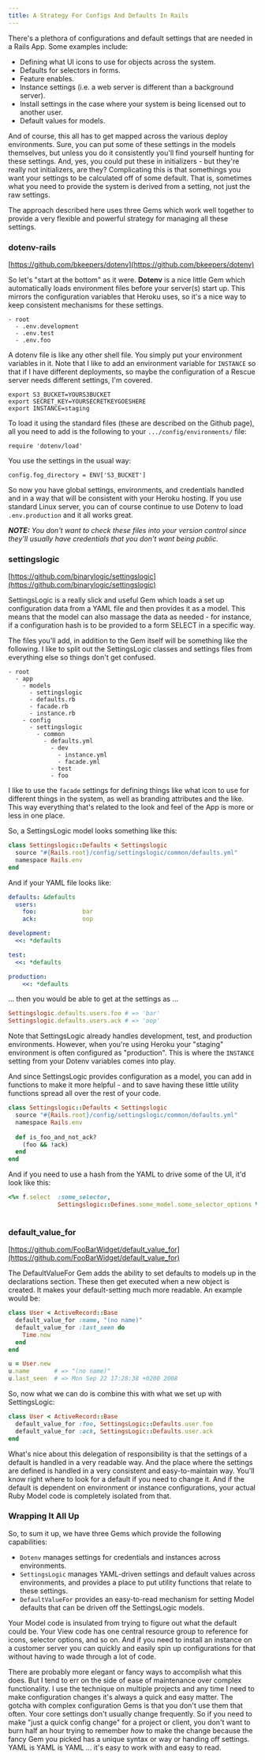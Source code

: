 ```yaml
---
title: A Strategy For Configs And Defaults In Rails
---
```


There's a plethora of configurations and default settings that are needed in a Rails App. Some examples include:

- Defining what UI icons to use for objects across the system.
- Defaults for selectors in forms.
- Feature enables.
- Instance settings (i.e. a web server is different than a background server).
- Install settings in the case where your system is being licensed out to another user.
- Default values for models.

And of course, this all has to get mapped across the various deploy environments. Sure, you can put some of these settings in the models themselves, but unless you do it consistently you'll find yourself hunting for these settings. And, yes, you could put these in initializers - but they're really not initializers, are they? Complicating this is that somethings you want your settings to be calculated off of some default. That is, sometimes what you need to provide the system is derived from a setting, not just the raw settings.

The approach described here uses three Gems which work well together to provide a very flexible and powerful strategy for managing all these settings.

### dotenv-rails

[https://github.com/bkeepers/dotenv](https://github.com/bkeepers/dotenv)

So let's "start at the bottom" as it were. **Dotenv** is a nice little Gem which automatically loads environment files before your server(s) start up. This mirrors the configuration variables that Heroku uses, so it's a nice way to keep consistent mechanisms for these settings.

```
- root
  - .env.development
  - .env.test
  - .env.foo
```

A dotenv file is like any other shell file. You simply put your environment variables in it. Note that I like to add an environment variable for `INSTANCE` so that if I have different deployments, so maybe the configuration of a Rescue server needs different settings, I'm covered.

```
export S3_BUCKET=YOURS3BUCKET
export SECRET_KEY=YOURSECRETKEYGOESHERE
export INSTANCE=staging
```

To load it using the standard files (these are described on the Github page), all you need to add is the following to your `.../config/environments/` file:

```
require 'dotenv/load'
```

You use the settings in the usual way:

```
config.fog_directory = ENV['S3_BUCKET']
```

So now you have global settings, environments, and credentials handled and in a way that will be consistent with your Heroku hosting. If you use standard Linux server, you can of course continue to use Dotenv to load `.env.production` and it all works great.

_**NOTE:** You don't want to check these files into your version control since they'll usually have credentials that you don't want being public._

### settingslogic

[https://github.com/binarylogic/settingslogic](https://github.com/binarylogic/settingslogic)

SettingsLogic is a really slick and useful Gem which loads a set up configuration data from a YAML file and then provides it as a model. This means that the model can also massage the data as needed - for instance, if a configuration hash is to be provided    to a form SELECT in a specific way.

The files you'll add, in addition to the Gem itself will be something like the following. I like to split out the SettingsLogic classes and settings files from everything else so things don't get confused.

```
- root
  - app
    - models
      - settingslogic
      - defaults.rb
      - facade.rb
      - instance.rb
    - config
      - settingslogic
        - common
          - defaults.yml
            - dev
              - instance.yml
              - facade.yml
            - test
            - foo
```

I like to use the `facade` settings for defining things like what icon to use for different things in the system, as well as branding attributes and the like. This way everything that's related to the look and feel of the App is more or less in one place. 

So, a SettingsLogic model looks something like this:

```ruby
class Settingslogic::Defaults < Settingslogic
  source "#{Rails.root}/config/settingslogic/common/defaults.yml"
  namespace Rails.env
end
```

And if your YAML file looks like:

```yaml
defaults: &defaults
  users:
    foo:             bar
    ack:             oop

development:
  <<: *defaults

test:
  <<: *defaults

production:
    <<: *defaults
```

... then you would be able to get at the settings as ...

```ruby
Settingslogic.defaults.users.foo # => 'bar'
Settingslogic.defaults.users.ack # => 'oop'
```

Note that SettingsLogic already handles development, test, and production environments. However, when you're using Heroku your "staging" environment is often configured as "production". This is where the `INSTANCE` setting from your Dotenv variables comes into play.

And since SettingsLogic provides configuration as a model, you can add in functions to make it more helpful - and to save having these little utility functions spread all over the rest of your code.

```ruby
class Settingslogic::Defaults < Settingslogic
  source "#{Rails.root}/config/settingslogic/common/defaults.yml"
  namespace Rails.env
  
  def is_foo_and_not_ack?
    (foo && !ack)
  end
end
```

And if you need to use a hash from the YAML to drive some of the UI, it'd look like this:

```ruby
<%= f.select  :some_selector,
              Settingslogic::Defines.some_model.some_selector_options %>
    
```

### default_value_for

[https://github.com/FooBarWidget/default_value_for](https://github.com/FooBarWidget/default_value_for)

The DefaultValueFor Gem adds the ability to set defaults to models up in the declarations section. These then get executed when a new object is created. It makes your default-setting much more readable. An example would be:

```ruby
class User < ActiveRecord::Base
  default_value_for :name, "(no name)"
  default_value_for :last_seen do
    Time.now
  end
end

u = User.new
u.name       # => "(no name)"
u.last_seen  # => Mon Sep 22 17:28:38 +0200 2008
```

So, now what we can do is combine this with what we set up with SettingsLogic:

```ruby
class User < ActiveRecord::Base
  default_value_for :foo, SettingsLogic::Defaults.user.foo
  default_value_for :ack, SettingsLogic::Defaults.user.ack
end
```

What's nice about this delegation of responsibility is that the settings of a default is handled in a very readable way. And the place where the settings are defined is handled in a very consistent and easy-to-maintain way. You'll know right where to look for a default if you need to change it. And if the default is dependent on environment or instance configurations, your actual Ruby Model code is completely isolated from that.

### Wrapping It All Up

So, to sum it up, we have three Gems which provide the following capabilities:

- `Dotenv` manages settings for credentials and instances across environments.
- `SettingsLogic` manages YAML-driven settings and default values across environments, and provides a place to put utility functions that relate to these settings.
- `DefaultValueFor` provides an easy-to-read mechanism for setting Model defaults that can be driven off the SettingsLogic models.

Your Model code is insulated from trying to figure out what the default could be. Your View code has one central resource group to reference for icons, selector options, and so on. And if you need to install an instance on a customer server you can quickly and easily spin up configurations for that without having to wade through a lot of code.

There are probably more elegant or fancy ways to accomplish what this does. But I tend to err on the side of ease of maintenance over complex functionality. I use the technique on multiple projects and any time I need to make configuration changes it's always a quick and easy matter. The gotcha with complex configuration Gems is that you don't use them that often. Your core settings don't usually change frequently. So if you need to make "just a quick config change" for a project or client, you don't want to burn half an hour trying to remember *how* to make the change because the fancy Gem you picked has a unique syntax or way or handing off settings. YAML is YAML is YAML ... it's easy to work with and easy to read.